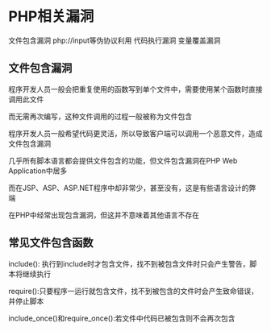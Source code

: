 # PHP相关漏洞

文件包含漏洞
php://input等伪协议利用
代码执行漏洞
变量覆盖漏洞

## 文件包含漏洞

程序开发人员一般会把重复使用的函数写到单个文件中，需要使用某个函数时直接调用此文件

而无需再次编写，这种文件调用的过程一般被称为文件包含

程序开发人员一般希望代码更灵活，所以导致客户端可以调用一个恶意文件，造成文件包含漏洞

几乎所有脚本语言都会提供文件包含的功能，但文件包含漏洞在PHP Web Application中居多

而在JSP、ASP、ASP.NET程序中却非常少，甚至没有，这是有些语言设计的弊端

在PHP中经常出现包含漏洞，但这并不意味着其他语言不存在

## 常见文件包含函数

include(): 执行到include时才包含文件，找不到被包含文件时只会产生警告，脚本将继续执行

require():只要程序一运行就包含文件，找不到被包含的文件时会产生致命错误，并停止脚本

include_once()和require_once():若文件中代码已被包含则不会再次包含

